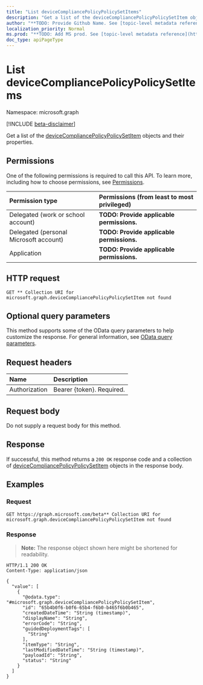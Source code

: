 ```yaml
---
title: "List deviceCompliancePolicyPolicySetItems"
description: "Get a list of the deviceCompliancePolicyPolicySetItem objects and their properties."
author: "**TODO: Provide Github Name. See [topic-level metadata reference](https://msgo.azurewebsites.net/add/document/guidelines/metadata.html#topic-level-metadata)**"
localization_priority: Normal
ms.prod: "**TODO: Add MS prod. See [topic-level metadata reference](https://msgo.azurewebsites.net/add/document/guidelines/metadata.html#topic-level-metadata)**"
doc_type: apiPageType
---
```


# List deviceCompliancePolicyPolicySetItems
Namespace: microsoft.graph

[!INCLUDE [beta-disclaimer](../../includes/beta-disclaimer.md)]

Get a list of the [deviceCompliancePolicyPolicySetItem](../resources/devicecompliancepolicypolicysetitem.md) objects and their properties.

## Permissions
One of the following permissions is required to call this API. To learn more, including how to choose permissions, see [Permissions](/graph/permissions-reference).

|Permission type|Permissions (from least to most privileged)|
|:---|:---|
|Delegated (work or school account)|**TODO: Provide applicable permissions.**|
|Delegated (personal Microsoft account)|**TODO: Provide applicable permissions.**|
|Application|**TODO: Provide applicable permissions.**|

## HTTP request

<!-- {
  "blockType": "ignored"
}
-->
``` http
GET ** Collection URI for microsoft.graph.deviceCompliancePolicyPolicySetItem not found
```

## Optional query parameters
This method supports some of the OData query parameters to help customize the response. For general information, see [OData query parameters](/graph/query-parameters).

## Request headers
|Name|Description|
|:---|:---|
|Authorization|Bearer {token}. Required.|

## Request body
Do not supply a request body for this method.

## Response

If successful, this method returns a `200 OK` response code and a collection of [deviceCompliancePolicyPolicySetItem](../resources/devicecompliancepolicypolicysetitem.md) objects in the response body.

## Examples

### Request
<!-- {
  "blockType": "request",
  "name": "list_devicecompliancepolicypolicysetitem"
}
-->
``` http
GET https://graph.microsoft.com/beta** Collection URI for microsoft.graph.deviceCompliancePolicyPolicySetItem not found
```


### Response
>**Note:** The response object shown here might be shortened for readability.
<!-- {
  "blockType": "response",
  "truncated": true,
  "@odata.type": "Collection(microsoft.graph.deviceCompliancePolicyPolicySetItem)"
}
-->
``` http
HTTP/1.1 200 OK
Content-Type: application/json

{
  "value": [
    {
      "@odata.type": "#microsoft.graph.deviceCompliancePolicyPolicySetItem",
      "id": "65b4b0f6-b0f6-65b4-f6b0-b465f6b0b465",
      "createdDateTime": "String (timestamp)",
      "displayName": "String",
      "errorCode": "String",
      "guidedDeploymentTags": [
        "String"
      ],
      "itemType": "String",
      "lastModifiedDateTime": "String (timestamp)",
      "payloadId": "String",
      "status": "String"
    }
  ]
}
```

